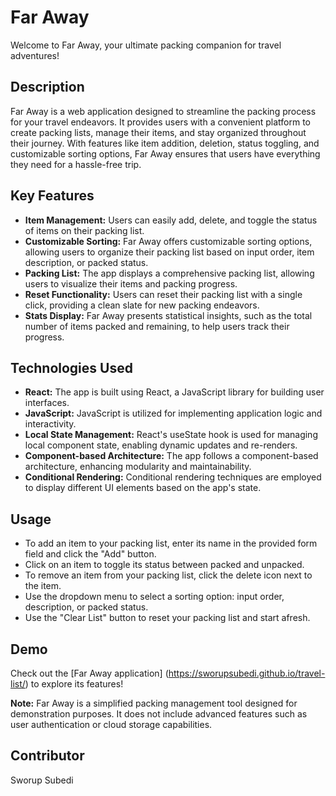 # Far Away

Welcome to Far Away, your ultimate packing companion for travel adventures!

## Description

Far Away is a web application designed to streamline the packing process for your travel endeavors. It provides users with a convenient platform to create packing lists, manage their items, and stay organized throughout their journey. With features like item addition, deletion, status toggling, and customizable sorting options, Far Away ensures that users have everything they need for a hassle-free trip.

## Key Features

- **Item Management:** Users can easily add, delete, and toggle the status of items on their packing list.
- **Customizable Sorting:** Far Away offers customizable sorting options, allowing users to organize their packing list based on input order, item description, or packed status.
- **Packing List:** The app displays a comprehensive packing list, allowing users to visualize their items and packing progress.
- **Reset Functionality:** Users can reset their packing list with a single click, providing a clean slate for new packing endeavors.
- **Stats Display:** Far Away presents statistical insights, such as the total number of items packed and remaining, to help users track their progress.

## Technologies Used

- **React:** The app is built using React, a JavaScript library for building user interfaces.
- **JavaScript:** JavaScript is utilized for implementing application logic and interactivity.
- **Local State Management:** React's useState hook is used for managing local component state, enabling dynamic updates and re-renders.
- **Component-based Architecture:** The app follows a component-based architecture, enhancing modularity and maintainability.
- **Conditional Rendering:** Conditional rendering techniques are employed to display different UI elements based on the app's state.

## Usage

- To add an item to your packing list, enter its name in the provided form field and click the "Add" button.
- Click on an item to toggle its status between packed and unpacked.
- To remove an item from your packing list, click the delete icon next to the item.
- Use the dropdown menu to select a sorting option: input order, description, or packed status.
- Use the "Clear List" button to reset your packing list and start afresh.

## Demo

Check out the [Far Away application] (https://sworupsubedi.github.io/travel-list/) to explore its features!

**Note:** Far Away is a simplified packing management tool designed for demonstration purposes. It does not include advanced features such as user authentication or cloud storage capabilities.

## Contributor

Sworup Subedi
